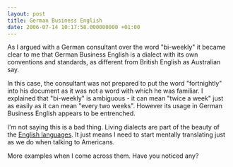 ```yaml
---
layout: post
title: German Business English
date: 2006-07-14 10:17:58.000000000 +01:00
---
```

As I argued with a German consultant over the word "bi-weekly" it became clear to me that German Business English is a dialect with its own conventions and standards, as different from British English as Australian say.

In this case, the consultant was not prepared to put the word "fortnightly" into his document as it was not a word with which he was familiar. I explained that "bi-weekly" is ambiguous - it can mean "twice a week" just as easily as it can mean "every two weeks". However its usage in German Business English appears to be entrenched.

I'm not saying this is a bad thing. Living dialects are part of the beauty of the <a href="http://www.amazon.co.uk/gp/product/0141015934/202-7090306-8376618?v=glance&amp;n=266239" target="_blank">English languages</a>. It just means I need to start mentally translating just as we do when talking to Americans.

More examples when I come across them. Have you noticed any?
